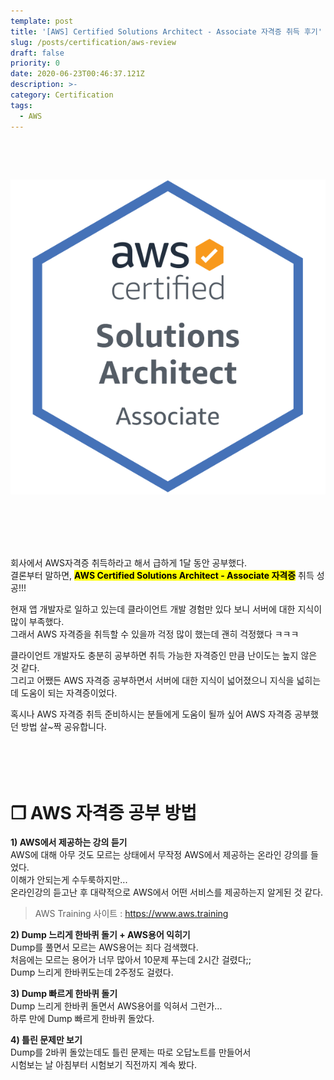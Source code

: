 ```yaml
---
template: post
title: '[AWS] Certified Solutions Architect - Associate 자격증 취득 후기'
slug: /posts/certification/aws-review
draft: false
priority: 0
date: 2020-06-23T00:46:37.121Z
description: >-
category: Certification
tags:
  - AWS
---
```


<br>

​<center>
​![](/media/aws-certified-solutions-architect-associate.png)
</center>
<br><br><br><br>

회사에서 AWS자격증 취득하라고 해서 급하게 1달 동안 공부했다.  
결론부터 말하면, <mark>**AWS Certified Solutions Architect - Associate 자격증**</mark> 취득 성공!!!

현재 앱 개발자로 일하고 있는데 클라이언트 개발 경험만 있다 보니 서버에 대한 지식이 많이 부족했다.  
그래서 AWS 자격증을 취득할 수 있을까 걱정 많이 했는데 괜히 걱정했다 ㅋㅋㅋ  

클라이언트 개발자도 충분히 공부하면 취득 가능한 자격증인 만큼 난이도는 높지 않은 것 같다.  
그리고 어쨌든 AWS 자격증 공부하면서 서버에 대한 지식이 넓어졌으니 지식을 넓히는 데 도움이 되는 자격증이었다.

혹시나 AWS 자격증 취득 준비하시는 분들에게 도움이 될까 싶어 AWS 자격증 공부했던 방법 살~짝 공유합니다.   
<br><br><br><br>





# **❐ AWS 자격증 공부 방법**
**1) AWS에서 제공하는 강의 듣기**  
AWS에 대해 아무 것도 모르는 상태에서 무작정 AWS에서 제공하는 온라인 강의를 들었다.  
이해가 안되는게 수두룩하지만...  
온라인강의 듣고난 후 대략적으로 AWS에서 어떤 서비스를 제공하는지 알게된 것 같다.  
> AWS Training 사이트 : https://www.aws.training

**2) Dump 느리게 한바퀴 돌기 + AWS용어 익히기**  
Dump를 풀면서 모르는 AWS용어는 죄다 검색했다.  
처음에는 모르는 용어가 너무 많아서 10문제 푸는데 2시간 걸렸다;;  
Dump 느리게 한바퀴도는데 2주정도 걸렸다.  

**3) Dump 빠르게 한바퀴 돌기**  
Dump 느리게 한바퀴 돌면서 AWS용어를 익혀서 그런가...  
하루 만에 Dump 빠르게 한바퀴 돌았다.  

**4) 틀린 문제만 보기**  
Dump를 2바퀴 돌았는데도 틀린 문제는 따로 오답노트를 만들어서  
시험보는 날 아침부터 시험보기 직전까지 계속 봤다.  

<br><br>
